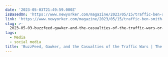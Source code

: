 ```yaml
---
date: '2023-05-03T21:49:59.000Z'
isBasedOn: 'https://www.newyorker.com/magazine/2023/05/15/traffic-ben-smith-book-review'
link: 'https://www.newyorker.com/magazine/2023/05/15/traffic-ben-smith-book-review'
slug: >-
  2023-05-03-buzzfeed-gawker-and-the-casualties-of-the-traffic-wars-or-the-new-yorker
tags:
  - Media
  - social media
title: 'BuzzFeed, Gawker, and the Casualties of the Traffic Wars | The New Yorker'
---
```


